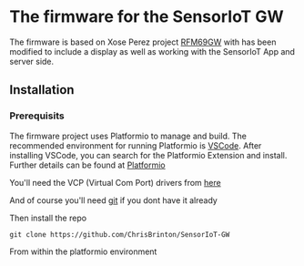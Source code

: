 # The firmware for the SensorIoT GW

The firmware is based on Xose Perez project [RFM69GW](https://bitbucket.org/xoseperez/rfm69gw) with has been modified to include a display as well as working with the SensorIoT App and server side.

## Installation

### Prerequisits
The firmware project uses Platformio to manage and build. The recommended environment for running Platformio is [VSCode](https://code.visualstudio.com/). After installing VSCode, you can search for the Platformio Extension and install. Further details can be found at [Platformio](https://platformio.org/)

You'll need the VCP (Virtual Com Port) drivers from [here](https://www.silabs.com/products/development-tools/software/usb-to-uart-bridge-vcp-drivers)

And of course you'll need [git](https://www.git-scm.com/downloads) if you dont have it already

Then install the repo

    git clone https://github.com/ChrisBrinton/SensorIoT-GW

From within the platformio environment 